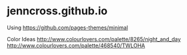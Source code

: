 # jenncross.github.io

Using https://github.com/pages-themes/minimal


Color Ideas
http://www.colourlovers.com/palette/8265/night_and_day
http://www.colourlovers.com/palette/468540/TWLOHA
